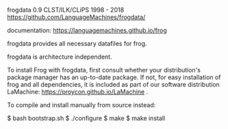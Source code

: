 frogdata 0.9 CLST/ILK/CLiPS 1998 - 2018
	 https://github.com/LanguageMachines/frogdata/

documentation: https://languagemachines.github.io/frog

frogdata provides all necessary datafiles for frog.

frogdata is architecture independent.

To install Frog with frogdata, first consult whether your distribution's
package manager has an up-to-date package.
If not, for easy installation of frog and all dependencies, it is included
as part of our software distribution LaMachine:
https://proycon.github.io/LaMachine .

To compile and install manually from source instead:

 $ bash bootstrap.sh
 $ ./configure
 $ make
 $ make install

